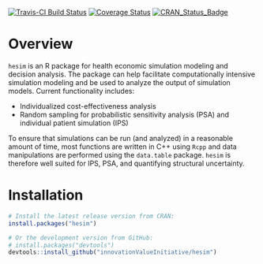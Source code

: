 [![Travis-CI Build Status](https://travis-ci.org/InnovationValueInitiative/hesim.svg?branch=master)](https://travis-ci.org/InnovationValueInitiative/hesim)
[![Coverage Status](https://codecov.io/gh/InnovationValueInitiative/hesim/branch/master/graph/badge.svg)](https://codecov.io/gh/InnovationValueInitiative/hesim)
[![CRAN_Status_Badge](http://www.r-pkg.org/badges/version/hesim)](https://cran.r-project.org/package=hesim)

# Overview
`hesim` is an R package for health economic simulation modeling and decision analysis. The package can help facilitate computationally intensive simulation modeling and be used to analyze the output of simulation models. Current functionality includes:

* Individualized cost-effectiveness analysis
* Random sampling for probabilistic sensitivity analysis (PSA) and individual patient simulation (IPS)

To ensure that simulations can be run (and analyzed) in a reasonable amount of time, most functions are written in C++ using `Rcpp` and data manipulations are performed using the `data.table` package. `hesim` is therefore well suited for IPS, PSA, and quantifying structural uncertainty.

# Installation
```r
# Install the latest release version from CRAN:
install.packages("hesim")

# Or the development version from GitHub:
# install.packages("devtools")
devtools::install_github("innovationValueInitiative/hesim")
```